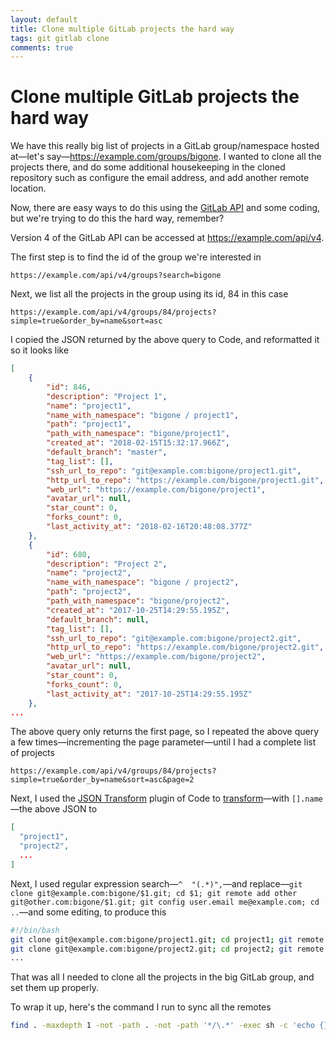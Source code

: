 ```yaml
---
layout: default
title: Clone multiple GitLab projects the hard way
tags: git gitlab clone
comments: true
---
```

# Clone multiple GitLab projects the hard way

We have this really big list of projects in a GitLab group/namespace hosted at&mdash;let's say&mdash;https://example.com/groups/bigone. I wanted to clone all the projects there, and do some additional housekeeping in the cloned repository such as configure the email address, and add another remote location.

Now, there are easy ways to do this using the [GitLab API](https://docs.gitlab.com/ce/api/README.html) and some coding, but we're trying to do this the hard way, remember?

Version 4 of the GitLab API can be accessed at https://example.com/api/v4.

The first step is to find the id of the group we're interested in

```text
https://example.com/api/v4/groups?search=bigone
```

Next, we list all the projects in the group using its id, 84 in this case

```text
https://example.com/api/v4/groups/84/projects?simple=true&order_by=name&sort=asc
```

I copied the JSON returned by the above query to Code, and reformatted it so it looks like

```json
[
    {
        "id": 846,
        "description": "Project 1",
        "name": "project1",
        "name_with_namespace": "bigone / project1",
        "path": "project1",
        "path_with_namespace": "bigone/project1",
        "created_at": "2018-02-15T15:32:17.966Z",
        "default_branch": "master",
        "tag_list": [],
        "ssh_url_to_repo": "git@example.com:bigone/project1.git",
        "http_url_to_repo": "https://example.com/bigone/project1.git",
        "web_url": "https://example.com/bigone/project1",
        "avatar_url": null,
        "star_count": 0,
        "forks_count": 0,
        "last_activity_at": "2018-02-16T20:48:08.377Z"
    },
    {
        "id": 680,
        "description": "Project 2",
        "name": "project2",
        "name_with_namespace": "bigone / project2",
        "path": "project2",
        "path_with_namespace": "bigone/project2",
        "created_at": "2017-10-25T14:29:55.195Z",
        "default_branch": null,
        "tag_list": [],
        "ssh_url_to_repo": "git@example.com:bigone/project2.git",
        "http_url_to_repo": "https://example.com/bigone/project2.git",
        "web_url": "https://example.com/bigone/project2",
        "avatar_url": null,
        "star_count": 0,
        "forks_count": 0,
        "last_activity_at": "2017-10-25T14:29:55.195Z"
    },
...
```

The above query only returns the first page, so I repeated the above query a few times&mdash;incrementing the page parameter&mdash;until I had a complete list of projects

```
https://example.com/api/v4/groups/84/projects?simple=true&order_by=name&sort=asc&page=2
```

Next, I used the [JSON Transform](https://marketplace.visualstudio.com/items?itemName=octref.vscode-json-transform) plugin of Code to [transform](http://jmespath.org/tutorial.html)&mdash;with `[].name`&mdash;the above JSON to

```json
[
  "project1",
  "project2",
  ...
]
```

Next, I used regular expression search&mdash;`^  "(.*)",`&mdash;and replace&mdash;`git clone git@example.com:bigone/$1.git; cd $1; git remote add other git@other.com:bigone/$1.git; git config user.email me@example.com; cd ..`&mdash;and some editing, to produce this

```bash
#!/bin/bash
git clone git@example.com:bigone/project1.git; cd project1; git remote add other git@other.com:bigone/project1.git; git config user.email me@example.com; cd ..
git clone git@example.com:bigone/project2.git; cd project2; git remote add other git@other.com:bigone/project2.git; git config user.email me@example.com; cd ..
...
```

That was all I needed to clone all the projects in the big GitLab group, and set them up properly.

To wrap it up, here's the command I run to sync all the remotes

```bash
find . -maxdepth 1 -not -path . -not -path '*/\.*' -exec sh -c 'echo {}; cd {}; git pull; git push other master' \;
```
